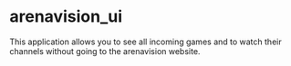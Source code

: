 # arenavision_ui
This application allows you to see all incoming games and to watch their channels without going to the arenavision website.

